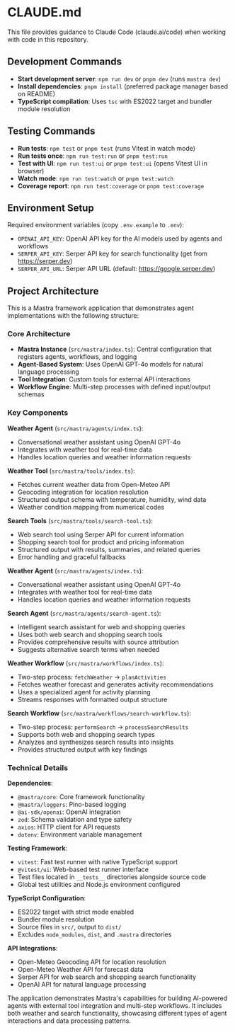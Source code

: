 # CLAUDE.md

This file provides guidance to Claude Code (claude.ai/code) when working with code in this repository.

## Development Commands

- **Start development server**: `npm run dev` or `pnpm dev` (runs `mastra dev`)
- **Install dependencies**: `pnpm install` (preferred package manager based on README)
- **TypeScript compilation**: Uses `tsc` with ES2022 target and bundler module resolution

## Testing Commands

- **Run tests**: `npm test` or `pnpm test` (runs Vitest in watch mode)
- **Run tests once**: `npm run test:run` or `pnpm test:run`
- **Test with UI**: `npm run test:ui` or `pnpm test:ui` (opens Vitest UI in browser)
- **Watch mode**: `npm run test:watch` or `pnpm test:watch`
- **Coverage report**: `npm run test:coverage` or `pnpm test:coverage`

## Environment Setup

Required environment variables (copy `.env.example` to `.env`):
- `OPENAI_API_KEY`: OpenAI API key for the AI models used by agents and workflows
- `SERPER_API_KEY`: Serper API key for search functionality (get from https://serper.dev)
- `SERPER_API_URL`: Serper API URL (default: https://google.serper.dev)

## Project Architecture

This is a Mastra framework application that demonstrates agent implementations with the following structure:

### Core Architecture
- **Mastra Instance** (`src/mastra/index.ts`): Central configuration that registers agents, workflows, and logging
- **Agent-Based System**: Uses OpenAI GPT-4o models for natural language processing
- **Tool Integration**: Custom tools for external API interactions
- **Workflow Engine**: Multi-step processes with defined input/output schemas

### Key Components

**Weather Agent** (`src/mastra/agents/index.ts`):
- Conversational weather assistant using OpenAI GPT-4o
- Integrates with weather tool for real-time data
- Handles location queries and weather information requests

**Weather Tool** (`src/mastra/tools/index.ts`):
- Fetches current weather data from Open-Meteo API
- Geocoding integration for location resolution
- Structured output schema with temperature, humidity, wind data
- Weather condition mapping from numerical codes

**Search Tools** (`src/mastra/tools/search-tool.ts`):
- Web search tool using Serper API for current information
- Shopping search tool for product and pricing information
- Structured output with results, summaries, and related queries
- Error handling and graceful fallbacks

**Weather Agent** (`src/mastra/agents/index.ts`):
- Conversational weather assistant using OpenAI GPT-4o
- Integrates with weather tool for real-time data
- Handles location queries and weather information requests

**Search Agent** (`src/mastra/agents/search-agent.ts`):
- Intelligent search assistant for web and shopping queries
- Uses both web search and shopping search tools
- Provides comprehensive results with source attribution
- Suggests alternative search terms when needed

**Weather Workflow** (`src/mastra/workflows/index.ts`):
- Two-step process: `fetchWeather` → `planActivities`
- Fetches weather forecast and generates activity recommendations
- Uses a specialized agent for activity planning
- Streams responses with formatted output structure

**Search Workflow** (`src/mastra/workflows/search-workflow.ts`):
- Two-step process: `performSearch` → `processSearchResults`
- Supports both web and shopping search types
- Analyzes and synthesizes search results into insights
- Provides structured output with key findings

### Technical Details

**Dependencies**:
- `@mastra/core`: Core framework functionality
- `@mastra/loggers`: Pino-based logging
- `@ai-sdk/openai`: OpenAI integration
- `zod`: Schema validation and type safety
- `axios`: HTTP client for API requests
- `dotenv`: Environment variable management

**Testing Framework**:
- `vitest`: Fast test runner with native TypeScript support
- `@vitest/ui`: Web-based test runner interface
- Test files located in `__tests__` directories alongside source code
- Global test utilities and Node.js environment configured

**TypeScript Configuration**:
- ES2022 target with strict mode enabled
- Bundler module resolution
- Source files in `src/`, output to `dist/`
- Excludes `node_modules`, `dist`, and `.mastra` directories

**API Integrations**:
- Open-Meteo Geocoding API for location resolution
- Open-Meteo Weather API for forecast data
- Serper API for web search and shopping search functionality
- OpenAI API for natural language processing

The application demonstrates Mastra's capabilities for building AI-powered agents with external tool integration and multi-step workflows. It includes both weather and search functionality, showcasing different types of agent interactions and data processing patterns.